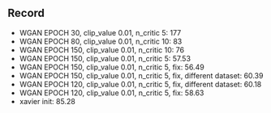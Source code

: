## Record

- WGAN EPOCH 30, clip_value 0.01, n_critic 5: 177
- WGAN EPOCH 80, clip_value 0.01, n_critic 10: 83
- WGAN EPOCH 150, clip_value 0.01, n_critic 10: 76
- WGAN EPOCH 150, clip_value 0.01, n_critic 5: 57.53
- WGAN EPOCH 150, clip_value 0.01, n_critic 5, fix: 56.49
- WGAN EPOCH 150, clip_value 0.01, n_critic 5, fix, different dataset: 60.39
- WGAN EPOCH 120, clip_value 0.01, n_critic 5, fix, different dataset: 60.18
- WGAN EPOCH 120, clip_value 0.01, n_critic 5, fix: 58.63
- xavier init: 85.28